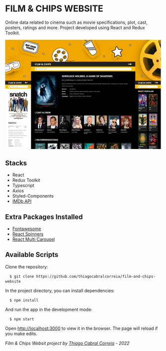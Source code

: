# FILM & CHIPS WEBSITE

Online data related to cinema such as movie specifications, plot, cast, posters, ratings and more. Project developed using React and Redux Toolkit.

![alt text: Film and chips website pages.](https://github.com/thiagocabralcorreia/film-and-chips-website/blob/main/public/film-n-chips-cover.png)

## Stacks

-   React
-   Redux Toolkit
-   Typescript
-   Axios
-   Styled-Components
-   [IMDb API](https://imdb-api.com/)

## Extra Packages Installed

-   [Fontawesome](https://fontawesome.com/docs/web/use-with/react/)
-   [React Spinners](https://www.npmjs.com/package/react-spinners)
-   [React Multi Carousel](https://www.npmjs.com/package/react-multi-carousel)
  
## Available Scripts

Clone the repository:

```
  $ git clone https://github.com/thiagocabralcorreia/film-and-chips-website
```

In the project directory, you can install dependencies:

```
  $ npm install
```

And run the app in the development mode:

```
  $ npm start
```

Open [http://localhost:3000](http://localhost:3000) to view it in the browser.
The page will reload if you make edits.

_Film & Chips Websit project by [Thiago Cabral Correia](https://www.linkedin.com/in/thiago-cabral-correia/) - 2022_
